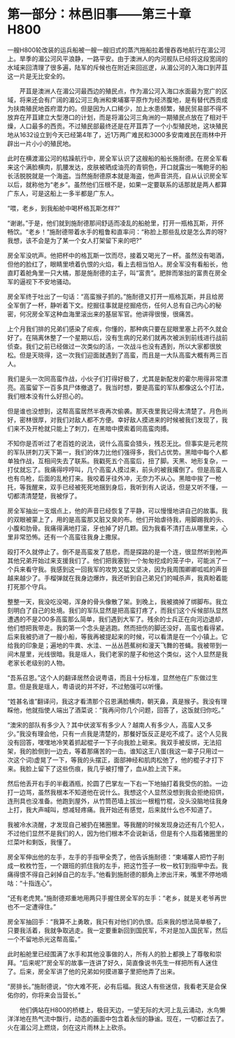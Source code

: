 # 第一部分：林邑旧事——第三十章　H800

一艘H800轮改装的运兵船被一艘一艘旧式的蒸汽拖船拉着慢吞吞地航行在湄公河上。旱季的湄公河风平浪静，一路平安。由于澳洲人的内河舰队已经将这段宽阔的水域来回清理了很多遍，陆军的斥候也在附近来回巡逻，从湄公河的入海口到芹苴这一片是无比安全的。

　　芹苴是澳洲人在湄公河最西边的殖民点，作为湄公河入海口水面最为宽广的区域，将来还会有广阔的湄公河三角洲和柬埔寨平原作为经济腹地，是有替代西贡成为扶南殖民地首府潜力的。但是因为人口稀少，加上水患频繁，殖民贸易部不得不放弃在芹苴建立大型港口的计划，而是将湄公河三角洲的一期殖民点放在了相对干燥，人口最多的西贡。不过殖民部最终还是在芹苴弄了一个小型殖民地，这块殖民地从1632设立到今天已经第4年了，近1万两广难民和3000多安南难民在雨林中开辟出一片小小的殖民地。

此时在横渡湄公河的枯躁航行中，房全军认识了这艘船的船长施耐德。在房全军看来这个满脸横肉，肌腰发达，皮肤被晒成油亮的青铜色，开口就露出一嘴鲍牙的船长活脱脱就是一个海盗。当然施耐德原本就是海盗，他声音洪亮，自从认识房全军以后，就称他为“老乡”。虽然他们压根不是，如果一定要联系的话那就是两人都算广东人，可是这船上一多半都是广东人。

“喂，老乡，到我船舱中喝杯格瓦斯怎样?”

“谢谢。”于是，他们就到施耐德那间舒适而凌乱的船舱里，打开一瓶格瓦斯，开怀畅饮。“老乡！”施耐德带着水手的粗鲁和直率问：“称脸上那些乱纹是怎么弄的呀?我想，该不会是为了某一个女人打架留下来的吧?”

房全军没吭声。他把杯中的格瓦斯一饮而尽，接着又喝光了一杯。虽然没有喝酒，但他的脸红了，眼睛里喷着仇恨的火焰，看上去相当怕人。房全军没有看船长，他直盯着舱角里一只大橘，那是施耐德的主子，叫“富贵”。肥胖而笨拙的富贵在房全军的逼视下不安地骚动。

房全军终于吐出了一句话：“高蛮猴子抓的。”施耐德又打开一瓶格瓦斯，并且给房全军倒了一杯，静听着下文。挖掘往事就是挖掘疮伤，任何人总有自己内心的秘密，何况房全军这种血海里滚出来的基层军官。他讲得很慢，很痛苦。

上个月我们排的兄弟们感染了疟疾，你懂的，那种病只要在屁眼里塞上药不久就会好了。在隔离休整了一个星期以后，没有生病的兄弟们就再次被派到前线进行战前侦查。我们之前已经做过一次类似的活，一次战斗也没有遇到，所以大家都很放松。但是天晓得，这一次我们迎面就遇到了高蛮，而且是一大队高蛮大概有两三百人。

我们是头一次同高蛮作战，小伙子们打得好极了，尤其是新配发的霍尔用得非常漂亮。高蛮留下一百多具尸体撤退了。我当时想，要是高蛮的军队都像这么个打法，我们根本没有什么好担心的。

但是谁也没想到，这帮高蛮居然半夜再次偷袭。那天夜里我记得太清楚了。月色尚好，密林很厚，对我们对敌人都不方便。幸好敌人摸进来的时候被我们发现了，我们来不及开枪就只能上了刺刀，在黑暗中摸索着同高蛮肉搏。

不知你是否听过了老百姓的说法，说什么高蛮会猎头，残忍无比。但事实是元老院的军队拼刺刀天下第一，我们的体力比他们强得多，我们占优势。黑暗中每个人都单独作战，互相间失去了联系。我戳死五个高蛮后，扭了脚。天黑、地形复杂，一打仗就忘了。我痛得哼哼叫，几个高蛮人摸过来，前头的被我撂倒了。但是高蛮人也有鸟枪，后面的乱枪打来。我咬着牙往外冲，无奈力不从心。黑暗中挨了一枪托，等我醒来，双手已经被死死地捆到身后，我听到有人说话，但是又听不懂，一切都清清楚楚，我被俘了。

房全军抽出一支烟点上，他的声音已经恢复了平静，可以慢慢地讲自己的故事。我的双眼被蒙上了，用的是高蛮那又脏又臭的布。他们开始虐待我，用脚踢我的头、小腹和肋骨。我痛得满地打滚，牙也掉了好几颗。因为我看不清打击从哪里来，心里非常恐怖。还有一个高蛮往我身上撒尿。

殴打不久就停止了。倒不是高蛮发了慈悲，而是探路的是一个连，很显然听到枪声其他兄弟开始过来支援我们了。他们把我塞到一个匆匆挖成的笼子中，可能派了一个兵来看守我。我感到这一回我军的攻势又猛又坚决，因为我周围卿卿呱呱的声音越来越少了。手榴弹就在我身边爆炸，我还听到自己弟兄们的喊杀声，我真盼着能打死那个守兵。

整整一天，我没吃没喝，浑身的骨头像散了架。到晚上，我被摘掉了绑脚布。我立刻明白了自己的处境。我们的军队显然是把高蛮打疼了，而我们这个斥候部队显然遭遇的不是200多高蛮那么简单，我们遇到大军了。残余的士兵正在向河边退却，他们想把我带走。我的第一个念头是逃跑。然而扭伤的脚还没好，高蛮也看得紧。后来我被扔进了一艘小船，等我再被提起来的时候，可以看清是在一个小镇上。它给我的印象是；遍地的牛粪、水洼、一丛丛芭蕉树和漫天飞舞的苍蝇。我被带到一间木屋里，光线很暗。我是瑶人，我们老家的屋子和他这个类似，这个人显然是我老家长老级别的人物。

“吾系召恩。”这个人的翻译居然会说粤语，而且十分标准，显然他在广东做过生意。但是我是瑶人，粤语说的并不好，不过勉强可以听懂。

“姓甚名谁”翻译问，我这才看清那个召恩满脸横肉，朝天鼻，真是猴子。我没有理睬他，他就指使人端出了酒菜说：“我再问你几个问题，回答了，这饭就归你吃。”

“澳宋的部队有多少入？其中伏波军有多少人？越南人有多少人，高蛮人又多少。”我没有理会他，只有一点我是清楚的，那餐好饭反正是吃不成了。这个人见我没有回答，嘿嘿地冷笑着抓起棍子一下子向我脸上砸来。我双手被反绑，无法招架，我的脸侧到一边去，等着那痛苦的一击。谁知这王八蛋(我这一辈子只用过一次这个词)虚晃了一下，等我的头摆正，面部神经和肌肉松弛了，他的棍子才打下来。我脸上留下了这些伤痕，我几乎被打懵了，血从脸上流下来。

然后他丢开右手的半截酒瓶，抡圆了巴掌左一下右一下地抽打着我受伤的脸。一边打一边骂，虽然我根本不知道他在说什么。我想这个人显然没想到我会拒绝招供，连刑具也没准备。他跑到屋外，从竹筒芭墙上拔出一根粗竹棍，没头没脑地往我身上打，我大声喊叫，想减轻疼痛。我开始还有感觉，后来就什么也不知道了。

我被冷水浇醒，才发现自己被扔在猪圈里。等我醒的时候发现身边还有几个犯人，不过他们显然不是我们的人，因为他们根本不会说新话，但是有个人指着猪圈里的烂菜叶和剩饭，我懂了。

房全军伸出他的左手，左手的手指甲全秃了，他告诉施耐德：“柬埔寨人把竹子削成一枚枚竹签，一个跟班的抓住我的左手，把这竹签子一枚一枚钉到指甲中去。我痛得恨不得自己剁掉自己的左手。”他看到施耐德的额角上渗出汗来，嘴里不停地嘀咕：“十指连心”。

“还有老虎凳。”施耐德郑重地用两只手握住房全军的左手：“老乡，就是关老爷再世也不一定遭得住。”

房全军抽回手：“我算不上勇敢，我只有对他们的仇恨。后来我的想法简单极了，只要我活着，我就争取逃走。我一定要重新回到国民军，不对是加入国民军，然后一个不留地杀光这帮高蛮。”

此时船舱里已经围满了水手和其他没事做的人，所有人的脸上都换上了尊敬和崇拜。“后来呢?”房全军的故事一连讲了好久，简直像说书先生一样把所有人迷住了。后来，房全军讲了他的兄弟如何摸进寨子里把他弄了出来。

“房排长。”施耐德说，“你大难不死，必有后福。我这人有些迷信，我看老天是会保佑你的，你将来会当营长。”

　　他们俩站在H800的桥楼上，极目天边，一望无际的大河上乱云涌动，水鸟懒洋洋地在热气流中飘行，动态的画面中包含着永恒的静谧。现在，一切都过去了。火在湄公河上燃烧，剑在这片雨林上上砍杀。